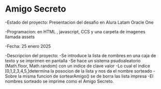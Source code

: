 <h1> Amigo Secreto </h1>

-Estado del proyecto: Presentacion del desafio en Alura Latam Oracle One

-Programacion: en HTML , javascript, CCS y una carpeta de imagenes llamada assets

-Fecha: 25 enero 2025

-Descripcion del proyecto:
-Se introduce la lista de nombres en una caja de texto y se imprimen en pantalla
-Se hace un sistema psudoaleatorio (Math.floor, Math.random) con un indice de clave valor
-Lo cual el indice [0,1,2,3,4,5,]determina la posocion de la lista y nos da el nombre sorteado
-Sobre la misma funcion de sortearAmigo() se de borra las lista impresa 
-El nombres sorteado se imprime como el Amigo Secreto.



